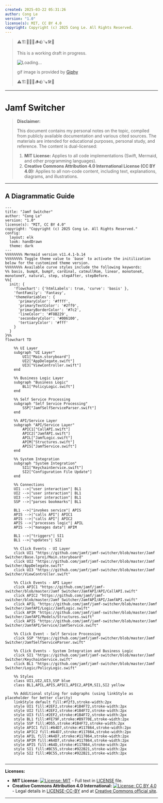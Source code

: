```yaml
---
created: 2025-03-22 05:31:26
author: Cong Le
version: "1.0"
license(s): MIT, CC BY 4.0
copyright: Copyright (c) 2025 Cong Le. All Rights Reserved.
---
```




> ⚠️🏗️🚧🦺🧱🪵🪨🪚🛠️👷
> 
> This is a working draft in progress.
> 
> ![Loading...](https://media0.giphy.com/media/v1.Y2lkPTc5MGI3NjExdXp3dTJrNjExdTd5c3JwdzlsZmo0ZmJqbjJhanN1d2JnMnBmNWN3ayZlcD12MV9pbnRlcm5hbF9naWZfYnlfaWQmY3Q9Zw/52qtwCtj9OLTi/giphy.gif)
> 
> gif image is provided by [Giphy](https://giphy.com)
> 
> ⚠️🏗️🚧🦺🧱🪵🪨🪚🛠️👷

----

# Jamf Switcher
> **Disclaimer:**
>
> This document contains my personal notes on the topic,
> compiled from publicly available documentation and various cited sources.
> The materials are intended for educational purposes, personal study, and reference.
> The content is dual-licensed:
> 1. **MIT License:** Applies to all code implementations (Swift, Mermaid, and other programming languages).
> 2. **Creative Commons Attribution 4.0 International License (CC BY 4.0):** Applies to all non-code content, including text, explanations, diagrams, and illustrations.
---


## A Diagrammatic Guide 

```mermaid
---
title: "Jamf Switcher"
author: "Cong Le"
version: "1.0"
license(s): "MIT, CC BY 4.0"
copyright: "Copyright (c) 2025 Cong Le. All Rights Reserved."
config:
  layout: elk
  look: handDrawn
  theme: dark
---
%%%%%%%% Mermaid version v11.4.1-b.14
%%%%%%%% Toggle theme value to `base` to activate the initilization below for the customized theme version.
%%%%%%%% Available curve styles include the following keywords:
%% basis, bumpX, bumpY, cardinal, catmullRom, linear, monotoneX, monotoneY, natural, step, stepAfter, stepBefore.
%%{
  init: {
    'flowchart': {'htmlLabels': true, 'curve': 'basis' },
    'fontFamily': 'Fantasy',
    'themeVariables': {
      'primaryColor': '#ffff',
      'primaryTextColor': '#2ff9',
      'primaryBorderColor': '#7c2',
      'lineColor': '#F8B229',
      'secondaryColor': '#006100',
      'tertiaryColor': '#fff'
    }
  }
}%%
flowchart TD

    %% UI Layer
    subgraph "UI Layer"
        UI1["Main.storyboard"]
        UI2["AppDelegate.swift"]
        UI3["ViewController.swift"]
    end

    %% Business Logic Layer
    subgraph "Business Logic"
        BL1["PolicyLogic.swift"]
    end

    %% Self Service Processing
    subgraph "Self Service Processing"
        SSP["JamfSelfServiceParser.swift"]
    end

    %% API/Service Layer
    subgraph "API/Service Layer"
        APIC1["CallAPI.swift"]
        APIC2["JamfAPI.swift"]
        APIL["JamfLogic.swift"]
        APIM["Structures.swift"]
        APIS["JamfService.swift"]
    end

    %% System Integration
    subgraph "System Integration"
        SI1["KeychainService.swift"]
        SI2["Configuration File Update"]
    end

    %% Connections
    UI1 -->|"user interaction"| BL1
    UI2 -->|"user interaction"| BL1
    UI3 -->|"user interaction"| BL1
    SSP -->|"parses bookmarks"| BL1

    BL1 -->|"invokes service"| APIS
    APIS -->|"calls API"| APIC1
    APIS -->|"calls API"| APIC2
    APIS -->|"processes logic"| APIL
    APIS -->|"manages data"| APIM

    BL1 -->|"triggers"| SI1
    BL1 -->|"updates"| SI2

    %% Click Events - UI Layer
    click UI1 "https://github.com/jamf/jamf-switcher/blob/master/Jamf Switcher/Base.lproj/Main.storyboard"
    click UI2 "https://github.com/jamf/jamf-switcher/blob/master/Jamf Switcher/AppDelegate.swift"
    click UI3 "https://github.com/jamf/jamf-switcher/blob/master/Jamf Switcher/ViewController.swift"

    %% Click Events - API Layer
    click APIC1 "https://github.com/jamf/jamf-switcher/blob/master/Jamf Switcher/JamfAPI/API/CallAPI.swift"
    click APIC2 "https://github.com/jamf/jamf-switcher/blob/master/Jamf Switcher/JamfAPI/API/JamfAPI.swift"
    click APIL "https://github.com/jamf/jamf-switcher/blob/master/Jamf Switcher/JamfAPI/Logic/JamfLogic.swift"
    click APIM "https://github.com/jamf/jamf-switcher/blob/master/Jamf Switcher/JamfAPI/Models/Structures.swift"
    click APIS "https://github.com/jamf/jamf-switcher/blob/master/Jamf Switcher/JamfAPI/Service/JamfService.swift"

    %% Click Event - Self Service Processing
    click SSP "https://github.com/jamf/jamf-switcher/blob/master/Jamf Switcher/JamfSelfServiceParser.swift"

    %% Click Events - System Integration and Business Logic
    click SI1 "https://github.com/jamf/jamf-switcher/blob/master/Jamf Switcher/KeychainService.swift"
    click BL1 "https://github.com/jamf/jamf-switcher/blob/master/Jamf Switcher/Logic/PolicyLogic.swift"

    %% Styles
    class UI1,UI2,UI3,SSP blue
    class BL1,APIL,APIS,APIC1,APIC2,APIM,SI1,SI2 yellow

    %% Additional styling for subgraphs (using linkStyle as placeholder for better clarity)
    linkStyle default fill:#f2f3,stroke-width:2px
    style UI1 fill:#2EF2,stroke:#1B4F72,stroke-width:2px
    style UI2 fill:#2EF2,stroke:#1B4F72,stroke-width:2px
    style UI3 fill:#2EF2,stroke:#1B4F72,stroke-width:2px
    style BL1 fill:#FE79F,stroke:#B9770E,stroke-width:2px
    style SSP fill:#D55,stroke:#1B4F72,stroke-width:2px
    style APIC1 fill:#A4D7,stroke:#117864,stroke-width:2px
    style APIC2 fill:#A4D7,stroke:#117864,stroke-width:2px
    style APIL fill:#A4D7,stroke:#117864,stroke-width:2px
    style APIM fill:#A4D7,stroke:#117864,stroke-width:2px
    style APIS fill:#A4D,stroke:#117864,stroke-width:2px
    style SI1 fill:#BC55,stroke:#922B21,stroke-width:2px
    style SI2 fill:#BC55,stroke:#922B21,stroke-width:2px
    
```





---
**Licenses:**

- **MIT License:**  [![License: MIT](https://img.shields.io/badge/License-MIT-yellow.svg)](LICENSE) - Full text in [LICENSE](LICENSE) file.
- **Creative Commons Attribution 4.0 International:** [![License: CC BY 4.0](https://licensebuttons.net/l/by/4.0/88x31.png)](LICENSE-CC-BY) - Legal details in [LICENSE-CC-BY](LICENSE-CC-BY) and at [Creative Commons official site](http://creativecommons.org/licenses/by/4.0/).

---
